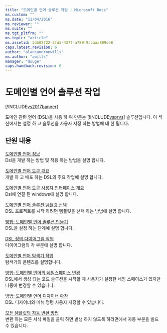 ```yaml
---
title: "도메인별 언어 솔루션 작업 | Microsoft Docs"
ms.custom: ""
ms.date: "11/04/2016"
ms.reviewer: ""
ms.suite: ""
ms.tgt_pltfrm: ""
ms.topic: "article"
ms.assetid: 3db02722-5fd5-437f-a789-9acaaa809de8
caps.latest.revision: 6
author: "alancameronwills"
ms.author: "awills"
manager: "douge"
caps.handback.revision: 6
---
```

# 도메인별 언어 솔루션 작업
[!INCLUDE[vs2017banner](../code-quality/includes/vs2017banner.md)]

도메인 관련 언어 \(DSL\)을 사용 하 여 만든는 [!INCLUDE[vsprvs](../code-quality/includes/vsprvs_md.md)] 솔루션입니다.  이 섹션에서는 설정 하 고 솔루션을 사용자 지정 하는 방법에 대 한 됩니다.  
  
## 단원 내용  
 [도메인별 언어 정보](../modeling/about-domain-specific-languages.md)  
 Dsl을 개발 하는 방법 및 적용 하는 방법을 설명 합니다.  
  
 [도메인별 언어 도구 개요](../modeling/overview-of-domain-specific-language-tools.md)  
 개발 하 고 배포 하는 DSL의 주요 작업에 설명 합니다.  
  
 [도메인별 언어 도구 사용자 인터페이스 개요](../modeling/overview-of-the-domain-specific-language-tools-user-interface.md)  
 Dsl에 연결 된 windows에 설명 합니다.  
  
 [도메인별 언어 솔루션 템플릿 선택](../modeling/choosing-a-domain-specific-language-solution-template.md)  
 DSL 프로젝트를 시작 하려면 템플릿을 선택 하는 방법에 설명 합니다.  
  
 [방법: 도메인별 언어 솔루션 만들기](../modeling/how-to-create-a-domain-specific-language-solution.md)  
 DSL을 설정 하는 단계에 설명 합니다.  
  
 [DSL 정의 다이어그램 작업](../modeling/working-with-the-dsl-definition-diagram.md)  
 다이어그램의 각 부분에 설명 합니다.  
  
 [도메인별 언어 탐색기 작업](../modeling/working-with-the-domain-specific-language-explorer.md)  
 탐색기의 콘텐츠를 설명합니다.  
  
 [방법: 도메인별 언어의 네임스페이스 변경](../modeling/how-to-change-the-namespace-of-a-domain-specific-language.md)  
 DSL에서 생성 되는 코드 솔루션을 시작할 때 사용자가 설정한 네임 스페이스가 있지만 나중에 변경할 수 있습니다.  
  
 [방법: 도메인별 언어 디자이너 확장](../modeling/how-to-extend-the-domain-specific-language-designer.md)  
 DSL 디자이너와 메뉴 명령 사용자 지정할 수 있습니다.  
  
 [모든 템플릿의 자동 변환 방법](http://msdn.microsoft.com/ko-kr/b63cfe20-fe5e-47cc-9506-59b29bca768a)  
 변환 하는 모든 서식 파일을 클릭 하면 발생 하지 않도록 하려면에서 자동 부분을 빌드 수 있습니다.